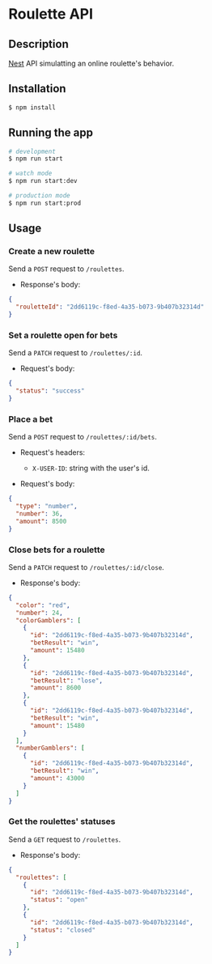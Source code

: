 # Roulette API

## Description

[Nest](https://github.com/nestjs/nest) API simulatting an online roulette's behavior.

## Installation

```bash
$ npm install
```

## Running the app

```bash
# development
$ npm run start

# watch mode
$ npm run start:dev

# production mode
$ npm run start:prod
```

## Usage

### Create a new roulette

Send a `POST` request to `/roulettes`.

- Response's body:

```json
{
  "rouletteId": "2dd6119c-f8ed-4a35-b073-9b407b32314d"
}
```

### Set a roulette open for bets

Send a `PATCH` request to `/roulettes/:id`.

- Request's body:

```json
{
  "status": "success"
}
```

### Place a bet

Send a `POST` request to `/roulettes/:id/bets`.

- Request's headers:

  - `X-USER-ID`: string with the user's id.

- Request's body:

```json
{
  "type": "number",
  "number": 36,
  "amount": 8500
}
```

### Close bets for a roulette

Send a `PATCH` request to `/roulettes/:id/close`.

- Response's body:

```json
{
  "color": "red",
  "number": 24,
  "colorGamblers": [
    {
      "id": "2dd6119c-f8ed-4a35-b073-9b407b32314d",
      "betResult": "win",
      "amount": 15480
    },
    {
      "id": "2dd6119c-f8ed-4a35-b073-9b407b32314d",
      "betResult": "lose",
      "amount": 8600
    },
    {
      "id": "2dd6119c-f8ed-4a35-b073-9b407b32314d",
      "betResult": "win",
      "amount": 15480
    }
  ],
  "numberGamblers": [
    {
      "id": "2dd6119c-f8ed-4a35-b073-9b407b32314d",
      "betResult": "win",
      "amount": 43000
    }
  ]
}
```

### Get the roulettes' statuses

Send a `GET` request to `/roulettes`.

- Response's body:

```json
{
  "roulettes": [
    {
      "id": "2dd6119c-f8ed-4a35-b073-9b407b32314d",
      "status": "open"
    },
    {
      "id": "2dd6119c-f8ed-4a35-b073-9b407b32314d",
      "status": "closed"
    }
  ]
}
```
